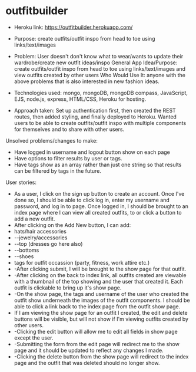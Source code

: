 # outfitbuilder

* Heroku link: https://outfitbuilder.herokuapp.com/

* Purpose: create outfits/outfit inspo from head to toe using links/text/images 

* Problem: User doesn't don't know what to wear/wants to update their wardrobe/create new outfit ideas/inspo
General App Idea/Purpose: create outfits/outfit inspo from head to toe using links/text/images and view outfits created by other users
Who Would Use It: anyone with the above problems that is also interested in new fashion ideas.

* Technologies used: 
mongo, mongoDB, mongoDB compass, JavaScript, EJS, node.js, express, HTML/CSS, Heroku for hosting.

* Approach taken: Set up authentication first, then created the REST routes, then added styling, and finally deployed to Heroku. Wanted users to be able to create outfits/outfit inspo with multiple components for themselves and to share with other users.

Unsolved problems/changes to make:
* Have logged in username and logout button show on each page
* Have options to filter results by user or tags.
* Have tags show as an array rather than just one string so that results can be filtered by tags in the future.

User stories:
* As a user, I click on the sign up button to create an account. Once I've done so, I should be able to click log in, enter my username and password, and log in to page. Once logged in, I should be brought to an index page where I can view all created outfits, to or click a button to add a new outfit. 
* After clicking on the Add New button, I can add:
* hats/hair accessories
* --jewelry/accessories
* --top (dresses go here also)
* --bottoms
* --shoes
* tags for outfit occassion (party, fitness, work attire etc.)
* -After clicking submit, I will be brought to the show page for that outfit.
* -After clicking on the back to index link, all outfits created are viewable with a thumbnail of the top showing and the user that created it. Each outfit is clickable to bring up it's show page.
* -On the show page, the tags and username of the user who created the outfit show underneath the images of the outfit components. I should be able to click a link back to the index page from the outfit show page.
* If I am viewing the show page for an outfit I created, the edit and delete buttons will be visible, but will not show if I'm viewing outfits created by other users.
* -Clicking the edit button will allow me to edit all fields in show page except the user. 
* -Submitting the form from the edit page will redirect me to the show page and it should be updated to reflect any changes I made.
* -Clicking the delete button from the show page will redirect to the index page and the outfit that was deleted should no longer show.